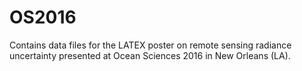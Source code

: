 # OS2016
Contains data files for the LATEX poster on remote sensing radiance uncertainty presented at Ocean Sciences 2016 in New Orleans (LA).
